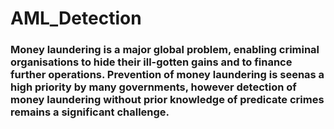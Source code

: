 # AML_Detection
### Money laundering is a major global problem, enabling criminal organisations to hide their ill-gotten gains and to finance further operations. Prevention of money laundering is seenas a high priority by many governments, however detection of money laundering without prior knowledge of predicate crimes remains a significant challenge.
